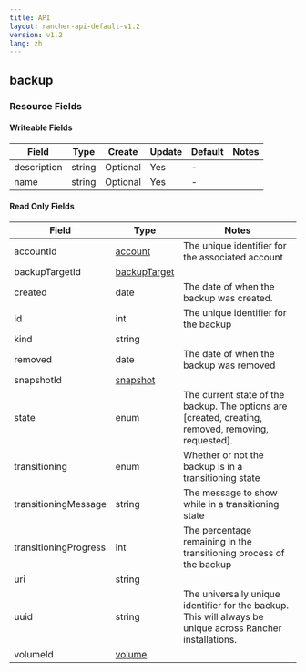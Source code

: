 ```yaml
---
title: API
layout: rancher-api-default-v1.2
version: v1.2
lang: zh
---
```


## backup



### Resource Fields

#### Writeable Fields

Field | Type | Create | Update | Default | Notes
---|---|---|---|---|---
description | string | Optional | Yes | - | 
name | string | Optional | Yes | - | 


#### Read Only Fields

Field | Type   | Notes
---|---|---
accountId | [account]({{site.baseurl}}/rancher/{{page.version}}/{{page.lang}}/api/api-resources/account/)  | The unique identifier for the associated account
backupTargetId | [backupTarget]({{site.baseurl}}/rancher/{{page.version}}/{{page.lang}}/api/api-resources/backupTarget/)  | 
created | date  | The date of when the backup was created.
id | int  | The unique identifier for the backup
kind | string  | 
removed | date  | The date of when the backup was removed
snapshotId | [snapshot]({{site.baseurl}}/rancher/{{page.version}}/{{page.lang}}/api/api-resources/snapshot/)  | 
state | enum  | The current state of the backup. The options are [created, creating, removed, removing, requested].
transitioning | enum  | Whether or not the backup is in a transitioning state
transitioningMessage | string  | The message to show while in a transitioning state
transitioningProgress | int  | The percentage remaining in the transitioning process of the backup
uri | string  | 
uuid | string  | The universally unique identifier for the backup. This will always be unique across Rancher installations.
volumeId | [volume]({{site.baseurl}}/rancher/{{page.version}}/{{page.lang}}/api/api-resources/volume/)  | 


<br>

